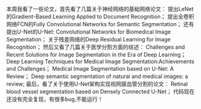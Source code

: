 本周我看了一些论文，首先看了几篇关于神经网络的基础网络论文：
提出LeNet的Gradient-Based Learning Applied to Document Recognition；
提出全卷积网络FCN的Fully Convolutional Networks for Semantic Segmentation；
还有提出U-Net的U-Net: Convolutional Networks for Biomedical Image Segmentation；
关于残差网络的Deep Residual Learning for Image Recognition；
然后又看了几篇关于医学分割方面的综述：
Challenges and Recent Solutions for Image Segmentation in the Era of Deep Learning；
Deep Learning Techniques for Medical Image Segmentation:Achievements and Challenges；
Medical Image Segmentation based on U-Net: A Review；
Deep semantic segmentation of natural and medical images: a review;
最后，看了关于使用U-Net架构实现视网膜血管分割的论文：
Retinal blood vessel segmentation based on Densely Connected U-Net；
代码现在还没有完全复现，有很多bug,不能运行！